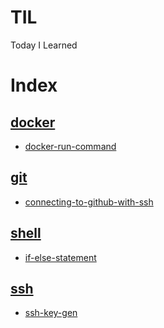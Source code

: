 # TIL
Today I Learned

# Index

## [docker](./docker/)

- [docker-run-command](./docker/docker-run-command.md)

## [git](./git/)

- [connecting-to-github-with-ssh](./git/connecting-to-github-with-ssh.md)

## [shell](./shell/)

- [if-else-statement](./shell/if-else-statement.md)

## [ssh](./ssh/)

- [ssh-key-gen](./ssh/ssh-key-gen.md)